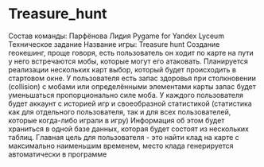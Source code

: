 # Treasure_hunt
Состав команды: Парфёнова Лидия
Pygame for Yandex Lyceum
Техническое задание
Название игры: Treasure hunt
Создание геокешинг, проще говоря, есть пользователь он ходит по карте на пути у него встречаются мобы, которые могут его атаковать. Планируется реализации нескольких карт выбор, который будет происходить в стартовом окне. У пользователя есть запас здоровья при столкновении (collision) с мобами или определёнными элементами карты запас будет уменьшаться пропорционально силе моба. У каждого пользователя будет аккаунт с историей игр и своеобразной статистикой (статистика как для отдельного пользователя, так и для всех пользователей, которые когда-либо играли в игру) Информация об этом будет храниться в одной базе данных, которая будет состоят из нескольких таблиц. Главная цель для пользователя - это найти клад на карте с максимально наименьшим временем, место клада генерируется автоматически в программе 
